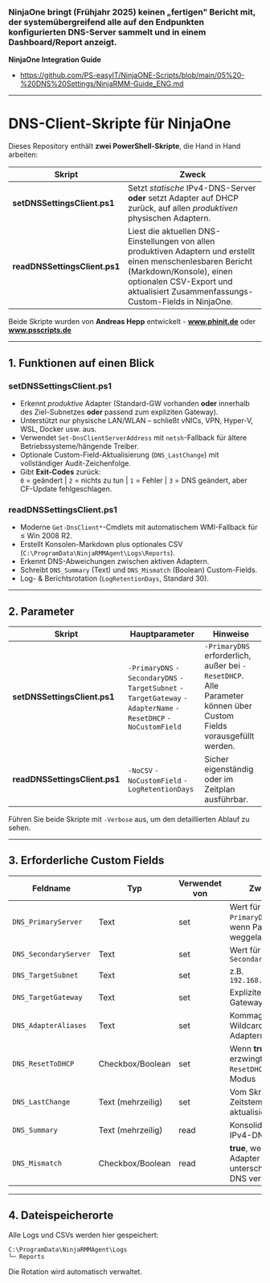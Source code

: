 ### NinjaOne bringt (Frühjahr 2025) keinen „fertigen" Bericht mit, der systemübergreifend alle auf den Endpunkten konfigurierten DNS-Server sammelt und in einem Dashboard/Report anzeigt.

**NinjaOne Integration Guide**
* https://github.com/PS-easyIT/NinjaONE-Scripts/blob/main/05%20-%20DNS%20Settings/NinjaRMM-Guide_ENG.md

---

# DNS-Client-Skripte für NinjaOne

Dieses Repository enthält **zwei PowerShell-Skripte**, die Hand in Hand arbeiten:

| Skript | Zweck |
| ------ | ------- |
| **setDNSSettingsClient.ps1** | Setzt _statische_ IPv4-DNS-Server **oder** setzt Adapter auf DHCP zurück, auf allen *produktiven* physischen Adaptern. |
| **readDNSSettingsClient.ps1** | Liest die aktuellen DNS-Einstellungen von allen produktiven Adaptern und erstellt einen menschenlesbaren Bericht (Markdown/Konsole), einen optionalen CSV-Export und aktualisiert Zusammenfassungs-Custom-Fields in NinjaOne. |

Beide Skripte wurden von **Andreas Hepp** entwickelt - **www.phinit.de** oder **www.psscripts.de**

---

## 1. Funktionen auf einen Blick

### setDNSSettingsClient.ps1

* Erkennt *produktive* Adapter (Standard-GW vorhanden **oder** innerhalb des Ziel-Subnetzes **oder** passend zum expliziten Gateway).
* Unterstützt nur physische LAN/WLAN – schließt vNICs, VPN, Hyper-V, WSL, Docker usw. aus.
* Verwendet `Set-DnsClientServerAddress` mit `netsh`-Fallback für ältere Betriebssysteme/hängende Treiber.
* Optionale Custom-Field-Aktualisierung (`DNS_LastChange`) mit vollständiger Audit-Zeichenfolge.
* Gibt **Exit-Codes** zurück:  
  `0` = geändert | `2` = nichts zu tun | `1` = Fehler | `3` = DNS geändert, aber CF-Update fehlgeschlagen.

### readDNSSettingsClient.ps1

* Moderne `Get-DnsClient*`-Cmdlets mit automatischem WMI-Fallback für ≤ Win 2008 R2.
* Erstellt Konsolen-Markdown plus optionales CSV (`C:\ProgramData\NinjaRMMAgent\Logs\Reports`).
* Erkennt DNS-Abweichungen zwischen aktiven Adaptern.
* Schreibt `DNS_Summary` (Text) und `DNS_Mismatch` (Boolean) Custom-Fields.
* Log- & Berichtsrotation (`LogRetentionDays`, Standard 30).

---

## 2. Parameter

| Skript | Hauptparameter | Hinweise |
| ------ | -------------- | ----- |
| **setDNSSettingsClient.ps1** | `-PrimaryDNS` `-SecondaryDNS` `-TargetSubnet` `-TargetGateway` `-AdapterName` `-ResetDHCP` `-NoCustomField` | `-PrimaryDNS` erforderlich, außer bei `-ResetDHCP`. Alle Parameter können über Custom Fields vorausgefüllt werden. |
| **readDNSSettingsClient.ps1** | `-NoCSV` `-NoCustomField` `-LogRetentionDays` | Sicher eigenständig oder im Zeitplan ausführbar. |

Führen Sie beide Skripte mit `-Verbose` aus, um den detaillierten Ablauf zu sehen.

---

## 3. Erforderliche Custom Fields

| Feldname | Typ | Verwendet von | Zweck |
| ---------- | ---- | ------- | ------- |
| `DNS_PrimaryServer` | Text | set | Wert für `-PrimaryDNS`, wenn Parameter weggelassen |
| `DNS_SecondaryServer` | Text | set | Wert für `-SecondaryDNS` |
| `DNS_TargetSubnet` | Text | set | z.B. `192.168.10.0/24` |
| `DNS_TargetGateway` | Text | set | Explizite Gateway-IP |
| `DNS_AdapterAliases` | Text | set | Kommagetrennte Wildcard-Adapternamen |
| `DNS_ResetToDHCP` | Checkbox/Boolean | set | Wenn **true**, erzwingt `-ResetDHCP`-Modus |
| `DNS_LastChange` | Text (mehrzeilig) | set | Vom Skript mit Zeitstempel aktualisiert |
| `DNS_Summary` | Text (mehrzeilig) | read | Konsolidierte IPv4-DNS-Liste |
| `DNS_Mismatch` | Checkbox/Boolean | read | **true**, wenn Adapter unterschiedliche DNS verwenden |

---

## 4. Dateispeicherorte

Alle Logs und CSVs werden hier gespeichert:

```
C:\ProgramData\NinjaRMMAgent\Logs
└─ Reports
```

Die Rotation wird automatisch verwaltet.
